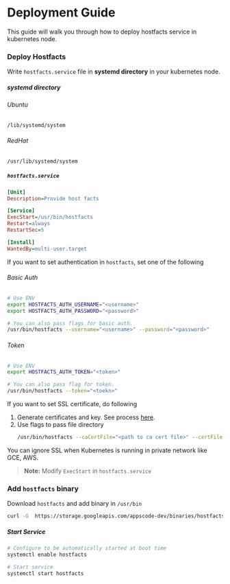 # Deployment Guide

This guide will walk you through how to deploy hostfacts service in kubernetes node.

### Deploy Hostfacts

Write `hostfacts.service` file in __systemd directory__ in your kubernetes node.

##### systemd directory
###### Ubuntu
```sh
/lib/systemd/system
```
###### RedHat
```sh
/usr/lib/systemd/system
```


##### `hostfacts.service`
```ini
[Unit]
Description=Provide host facts

[Service]
ExecStart=/usr/bin/hostfacts
Restart=always
RestartSec=5

[Install]
WantedBy=multi-user.target
```

If you want to set authentication in `hostfacts`, set one of the following
###### Basic Auth
```sh
# Use ENV
export HOSTFACTS_AUTH_USERNAME="<username>"
export HOSTFACTS_AUTH_PASSWORD="<password>"

# You can also pass flags for basic auth.
/usr/bin/hostfacts --username="<username>" --password="<password>"
```
###### Token
```sh
# Use ENV
export HOSTFACTS_AUTH_TOKEN="<token>"

# You can also pass flag for token.
/usr/bin/hostfacts --token="<toekn>"
```

If you want to set SSL certificate, do following

1. Generate certificates and key. See process [here](.../icinga2/certificate.md).
2. Use flags to pass file directory
    ```sh
    /usr/bin/hostfacts --caCertFile="<path to ca cert file>" --certFile="<path to server cert file>" --keyFile="<path to server key file>"
    ```

You can ignore SSL when Kubernetes is running in private network like GCE, AWS.

> __Note:__ Modify `ExecStart` in `hostfacts.service`


### Add `hostfacts` binary

Download `hostfacts` and add binary in `/usr/bin`
```sh
curl -G  https://storage.googleapis.com/appscode-dev/binaries/hostfacts/0.3.0/hostfacts-linux-amd64 -o /usr/bin/hostfacts
```

##### Start Service
```sh
# Configure to be automatically started at boot time
systemctl enable hostfacts

# Start service
systemctl start hostfacts
```
